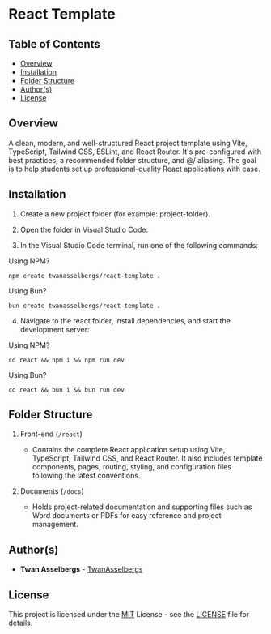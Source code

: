 # React Template

## Table of Contents

- [Overview](#overview)
- [Installation](#installation)
- [Folder Structure](#folder-structure)
- [Author(s)](#authors)
- [License](#license)

## Overview

A clean, modern, and well-structured React project template using Vite, TypeScript, Tailwind CSS, ESLint, and React Router. It's pre-configured with best practices, a recommended folder structure, and @/ aliasing. The goal is to help students set up professional-quality React applications with ease.

## Installation

1. Create a new project folder (for example: project-folder).

2. Open the folder in Visual Studio Code.

3. In the Visual Studio Code terminal, run one of the following commands:

Using NPM?

```
npm create twanasselbergs/react-template .
```

Using Bun?

```
bun create twanasselbergs/react-template .
```

4. Navigate to the react folder, install dependencies, and start the development server:

Using NPM?

```
cd react && npm i && npm run dev
```

Using Bun?

```
cd react && bun i && bun run dev
```

## Folder Structure

1. Front-end (`/react`)

   - Contains the complete React application setup using Vite, TypeScript, Tailwind CSS, and React Router. It also includes template components, pages, routing, styling, and configuration files following the latest conventions.

2. Documents (`/docs`)

   - Holds project-related documentation and supporting files such as Word documents or PDFs for easy reference and project management.

## Author(s)

- **Twan Asselbergs** - [TwanAsselbergs](https://github.com/TwanAsselbergs)

## License

This project is licensed under the [MIT](LICENSE) License - see the [LICENSE](LICENSE) file for details.
